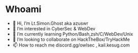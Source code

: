 # Whoami
- 👋 Hi, I’m Lt.Simon.Ghost aka azuswr
- 👀 I’m interested in CyberSec & WebDev
- 🌱 I’m currently learning Python/Bash,zsh/C/WebDev/Unix 
- 💞️ I’m looking to collaborate on HackTheBox/TryHackMe
- 📫 How to reach me discord.gg/owlsec , kail.kesug.com 

<!---
azuswr/azuswr is a ✨ special ✨ repository because its `README.md` (this file) appears on your GitHub profile.
You can click the Preview link to take a look at your changes.
--->
